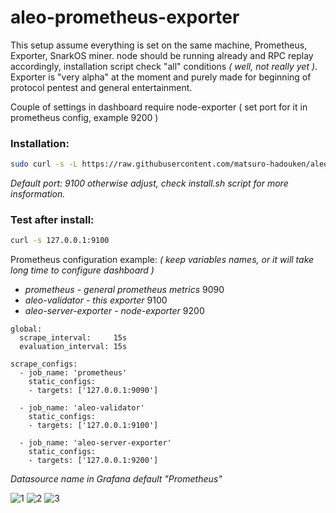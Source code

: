# aleo-prometheus-exporter

This setup assume everything is set on the same machine, Prometheus, Exporter, SnarkOS miner.
node should be running already and RPC replay accordingly, installation script check "all" conditions _( well, not really yet )_.
Exporter is "very alpha" at the moment and purely made for beginning of protocol pentest and general entertainment.

Couple of settings in dashboard require node-exporter ( set port for it in prometheus config, example 9200 )

### Installation:

```bash
sudo curl -s -L https://raw.githubusercontent.com/matsuro-hadouken/aleo-prometheus-exporter/main/install.sh | bash
```

_Default port: 9100 otherwise adjust, check install.sh script for more insformation._

### Test after install:

```bash
curl -s 127.0.0.1:9100
```

Prometheus configuration example: _( keep variables names, or it will take long time to configure dashboard )_

* _prometheus - general prometheus metrics_ 9090
* _aleo-validator - this exporter_ 9100
* _aleo-server-exporter - node-exporter_ 9200

```prometheus
global:
  scrape_interval:     15s
  evaluation_interval: 15s

scrape_configs:
  - job_name: 'prometheus'
    static_configs:
    - targets: ['127.0.0.1:9090']

  - job_name: 'aleo-validator'
    static_configs:
    - targets: ['127.0.0.1:9100']

  - job_name: 'aleo-server-exporter'
    static_configs:
    - targets: ['127.0.0.1:9200']
```

_Datasource name in Grafana default "Prometheus"_

![1](https://user-images.githubusercontent.com/50751381/134052087-0e6082c5-365f-4c03-8be0-408173aea47a.png)
![2](https://user-images.githubusercontent.com/50751381/134052105-1ec959f5-6b8a-412f-88c7-a90a86833082.png)
![3](https://user-images.githubusercontent.com/50751381/134052125-e2a65232-3de3-4135-9a30-e332d63485a0.png)
